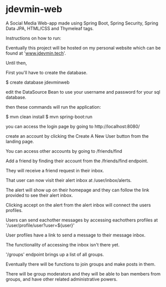 # jdevmin-web

A Social Media Web-app made using Spring Boot, Spring Security, Spring Data JPA, HTML/CSS and Thymeleaf tags.


Instructions on how to run:

Eventually this project will be hosted on my personal website which can be found at 'www.jdevmin.tech'.

Until then, 

First you'll have to create the database.

$ create database jdevminweb

edit the DataSource Bean to use your username and password for your sql database.

then these commands will run the application:

$ mvn clean install
$ mvn spring-boot:run

you can access the login page by going to http://localhost:8080/

create an account by clicking the Create A New User button from the landing page.

You can access other accounts by going to /friends/find

Add a friend by finding their account from the /friends/find endpoint.

They will receive a friend request in their inbox.

That user can now visit their alert inbox at /user/inbox/alerts.

The alert will show up on their homepage and they can follow the link provided to see their alert inbox.

Clicking accept on the alert from the alert inbox will connect the users profiles.

Users can send eachother messages by accessing eachothers profiles at '/user/profile/user?user=${user}'

User profiles have a link to send a message to their message inbox.

The functionality of accessing the inbox isn't there yet.

'/groups' endpoint brings up a list of all groups.

Eventually there will be functions to join groups and make posts in them.

There will be group moderators and they will be able to ban members from groups, and have other related administrative powers.
